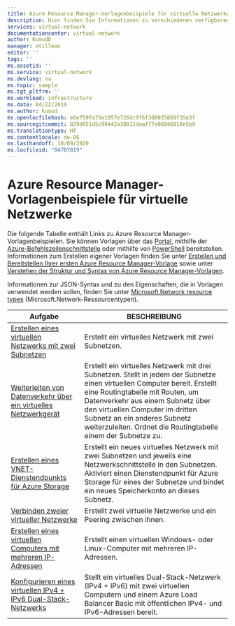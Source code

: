 ```yaml
---
title: Azure Resource Manager-Vorlagenbeispiele für virtuelle Netzwerke | Microsoft-Dokumentation
description: Hier finden Sie Informationen zu verschiedenen verfügbaren Azure Resource Manager-Vorlagen, mit denen Sie virtuelle Azure-Netzwerke bereitstellen können.
services: virtual-network
documentationcenter: virtual-network
author: KumudD
manager: mtillman
editor: ''
tags: ''
ms.assetid: ''
ms.service: virtual-network
ms.devlang: na
ms.topic: sample
ms.tgt_pltfrm: ''
ms.workload: infrastructure
ms.date: 04/22/2019
ms.author: kumud
ms.openlocfilehash: e6e759fa75e1957e726dc9f6f3d0035869f35e3f
ms.sourcegitcommit: 829d951d5c90442a38012daaf77e86046018e5b9
ms.translationtype: HT
ms.contentlocale: de-DE
ms.lasthandoff: 10/09/2020
ms.locfileid: "84707819"
---
```

# <a name="azure-resource-manager-template-samples-for-virtual-network"></a>Azure Resource Manager-Vorlagenbeispiele für virtuelle Netzwerke

Die folgende Tabelle enthält Links zu Azure Resource Manager-Vorlagenbeispielen. Sie können Vorlagen über das [Portal](../azure-resource-manager/templates/deploy-portal.md?toc=%2fazure%2fvirtual-network%2ftoc.json), mithilfe der [Azure-Befehlszeilenschnittstelle](../azure-resource-manager/templates/deploy-cli.md?toc=%2fazure%2fvirtual-network%2ftoc.json) oder mithilfe von [PowerShell](../azure-resource-manager/templates/deploy-powershell.md?toc=%2fazure%2fvirtual-network%2ftoc.json) bereitstellen. Informationen zum Erstellen eigener Vorlagen finden Sie unter [Erstellen und Bereitstellen Ihrer ersten Azure Resource Manager-Vorlage](../azure-resource-manager/resource-manager-create-first-template.md?toc=%2fazure%2fvirtual-network%2ftoc.json) sowie unter [Verstehen der Struktur und Syntax von Azure Resource Manager-Vorlagen](../azure-resource-manager/templates/template-syntax.md?toc=%2fazure%2fvirtual-network%2ftoc.json).

Informationen zur JSON-Syntax und zu den Eigenschaften, die in Vorlagen verwendet werden sollen, finden Sie unter [Microsoft.Network resource types](/azure/templates/microsoft.network/allversions) (Microsoft.Network-Ressourcentypen).


| Aufgabe | BESCHREIBUNG |
|----|----|
|[Erstellen eines virtuellen Netzwerks mit zwei Subnetzen](https://github.com/Azure/azure-quickstart-templates/tree/master/101-vnet-two-subnets)| Erstellt ein virtuelles Netzwerk mit zwei Subnetzen.|
|[Weiterleiten von Datenverkehr über ein virtuelles Netzwerkgerät](https://github.com/Azure/azure-quickstart-templates/tree/master/201-userdefined-routes-appliance)| Erstellt ein virtuelles Netzwerk mit drei Subnetzen. Stellt in jedem der Subnetze einen virtuellen Computer bereit. Erstellt eine Routingtabelle mit Routen, um Datenverkehr aus einem Subnetz über den virtuellen Computer im dritten Subnetz an ein anderes Subnetz weiterzuleiten. Ordnet die Routingtabelle einem der Subnetze zu.|
|[Erstellen eines VNET-Dienstendpunkts für Azure Storage](https://github.com/Azure/azure-quickstart-templates/tree/master/201-vnet-2subnets-service-endpoints-storage-integration)|Erstellt ein neues virtuelles Netzwerk mit zwei Subnetzen und jeweils eine Netzwerkschnittstelle in den Subnetzen. Aktiviert einen Dienstendpunkt für Azure Storage für eines der Subnetze und bindet ein neues Speicherkonto an dieses Subnetz.|
|[Verbinden zweier virtueller Netzwerke](https://github.com/Azure/azure-quickstart-templates/tree/master/201-vnet-to-vnet-peering)| Erstellt zwei virtuelle Netzwerke und ein Peering zwischen ihnen.|
|[Erstellen eines virtuellen Computers mit mehreren IP-Adressen](https://github.com/Azure/azure-quickstart-templates/tree/master/101-vm-multiple-ipconfig)| Erstellt einen virtuellen Windows- oder Linux-Computer mit mehreren IP-Adressen.|
|[Konfigurieren eines virtuellen IPv4 + IPv6 Dual-Stack-Netzwerks](https://github.com/Azure/azure-quickstart-templates/tree/master/ipv6-in-vnet)|Stellt ein virtuelles Dual-Stack-Netzwerk (IPv4 + IPv6) mit zwei virtuellen Computern und einem Azure Load Balancer Basic mit öffentlichen IPv4- und IPv6-Adressen bereit. |
